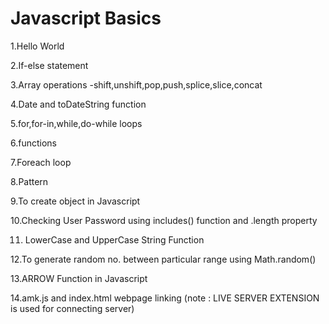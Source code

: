 # Javascript Basics
1.Hello World

2.If-else statement

3.Array operations -shift,unshift,pop,push,splice,slice,concat

4.Date and toDateString function

5.for,for-in,while,do-while loops

6.functions

7.Foreach loop

8.Pattern

9.To create object in Javascript

10.Checking User Password using includes() function and .length property

11. LowerCase and UpperCase String Function

12.To generate random no. between particular range using Math.random()

13.ARROW Function in Javascript

14.amk.js and index.html webpage linking (note : LIVE SERVER EXTENSION is used for connecting server)
